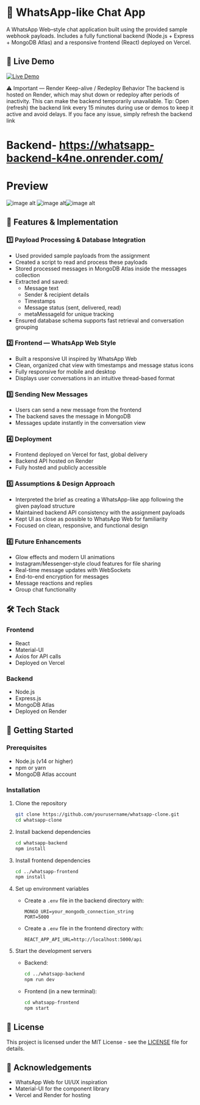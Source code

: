 # 📩 WhatsApp-like Chat App

A WhatsApp Web–style chat application built using the provided sample webhook payloads. Includes a fully functional backend (Node.js + Express + MongoDB Atlas) and a responsive frontend (React) deployed on Vercel.

## 🚀 Live Demo

[![Live Demo](https://img.shields.io/badge/View-Live%20Demo-green)](https://whatsapp-frontend-xrd8.vercel.app/)


⚠️ Important — Render Keep-alive / Redeploy Behavior
The backend is hosted on Render, which may shut down or redeploy after periods of inactivity. This can make the backend temporarily unavailable.
Tip: Open (refresh) the backend link every 15 minutes during use or demos to keep it active and avoid delays.
If you face any issue, simply refresh the backend link 
# Backend- https://whatsapp-backend-k4ne.onrender.com/

# Preview 
![image alt](https://github.com/AiDoodleE/whatsapp/blob/61d1fcae6752b849d86b906e8b89f9ba31fe038f/Screenshot%20desktop.png)
![image alt](https://github.com/AiDoodleE/whatsapp/blob/66582303d8848192ea04b61101c0bb80852026f9/Screenshot%20mobilr.png)![image alt](https://github.com/AiDoodleE/whatsapp/blob/66582303d8848192ea04b61101c0bb80852026f9/Screenshot%20ipad.png)
## 📌 Features & Implementation

### 1️⃣ Payload Processing & Database Integration
- Used provided sample payloads from the assignment
- Created a script to read and process these payloads
- Stored processed messages in MongoDB Atlas inside the messages collection
- Extracted and saved:
  - Message text
  - Sender & recipient details
  - Timestamps
  - Message status (sent, delivered, read)
  - metaMessageId for unique tracking
- Ensured database schema supports fast retrieval and conversation grouping

### 2️⃣ Frontend — WhatsApp Web Style
- Built a responsive UI inspired by WhatsApp Web
- Clean, organized chat view with timestamps and message status icons
- Fully responsive for mobile and desktop
- Displays user conversations in an intuitive thread-based format

### 3️⃣ Sending New Messages
- Users can send a new message from the frontend
- The backend saves the message in MongoDB
- Messages update instantly in the conversation view

### 4️⃣ Deployment
- Frontend deployed on Vercel for fast, global delivery
- Backend API hosted on Render
- Fully hosted and publicly accessible

### 5️⃣ Assumptions & Design Approach
- Interpreted the brief as creating a WhatsApp-like app following the given payload structure
- Maintained backend API consistency with the assignment payloads
- Kept UI as close as possible to WhatsApp Web for familiarity
- Focused on clean, responsive, and functional design

### 6️⃣ Future Enhancements
- Glow effects and modern UI animations
- Instagram/Messenger-style cloud features for file sharing
- Real-time message updates with WebSockets
- End-to-end encryption for messages
- Message reactions and replies
- Group chat functionality

## 🛠 Tech Stack

### Frontend
- React
- Material-UI
- Axios for API calls
- Deployed on Vercel

### Backend
- Node.js
- Express.js
- MongoDB Atlas
- Deployed on Render

## 🚀 Getting Started

### Prerequisites
- Node.js (v14 or higher)
- npm or yarn
- MongoDB Atlas account

### Installation

1. Clone the repository
   ```bash
   git clone https://github.com/yourusername/whatsapp-clone.git
   cd whatsapp-clone
   ```

2. Install backend dependencies
   ```bash
   cd whatsapp-backend
   npm install
   ```

3. Install frontend dependencies
   ```bash
   cd ../whatsapp-frontend
   npm install
   ```

4. Set up environment variables
   - Create a `.env` file in the backend directory with:
     ```
     MONGO_URI=your_mongodb_connection_string
     PORT=5000
     ```
   - Create a `.env` file in the frontend directory with:
     ```
     REACT_APP_API_URL=http://localhost:5000/api
     ```

5. Start the development servers
   - Backend:
     ```bash
     cd ../whatsapp-backend
     npm run dev
     ```
   - Frontend (in a new terminal):
     ```bash
     cd whatsapp-frontend
     npm start
     ```

## 📄 License

This project is licensed under the MIT License - see the [LICENSE](LICENSE) file for details.

## 🙏 Acknowledgements

- WhatsApp Web for UI/UX inspiration
- Material-UI for the component library
- Vercel and Render for hosting
